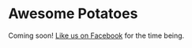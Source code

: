 # Awesome Potatoes

Coming soon! [Like us on Facebook](https://www.facebook.com/thebigthing/) for the time being.
